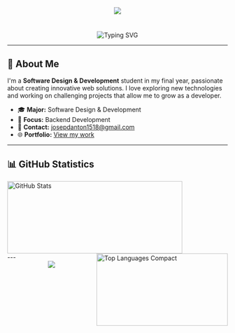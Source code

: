 <div align="center">
  <img src="https://capsule-render.vercel.app/api?type=waving&color=gradient&height=200&section=header&text=Welcome%20to%20my%20profile!&fontSize=30&fontColor=fff&animation=fadeIn&fontAlignY=35&desc=Backend%20Developer%20|%20Lima,%20Peru&descSize=15&descAlignY=55" />
</div>

# 

<div align="center">
  <img src="https://readme-typing-svg.herokuapp.com?font=Fira+Code&pause=1000&color=36BCF7&center=true&vCenter=true&width=435&lines=Josep+Rivera;Software+Design+%26+Development;Backend+Developer;Always+learning+new+technologies" alt="Typing SVG" />
</div>

---

## 🚀 About Me

I'm a **Software Design & Development** student in my final year, passionate about creating innovative web solutions. I love exploring new technologies and working on challenging projects that allow me to grow as a developer.

- 🎓 **Major:** Software Design & Development
- 💼 **Focus:** Backend Development
- 📧 **Contact:** [josepdanton1518@gmail.com](mailto:josepdanton1518@gmail.com)
- 🌐 **Portfolio:** [View my work](https://portfolio-zeta-five-f7bmxvyh4b.vercel.app/)

---

## 📊 GitHub Statistics

<div align="left">
  <img src="https://github-readme-stats.vercel.app/api?username=JosepRivera&show_icons=true&theme=tokyonight&text_color=ffffff&icon_color=58a6ff&title_color=58a6ff" alt="GitHub Stats" width="400" height="165" />
  <img align="right" src="https://github-readme-stats.vercel.app/api/top-langs/?username=JosepRivera&theme=tokyonight&layout=compact&text_color=ffffff&title_color=58a6ff" alt="Top Languages Compact" width="300" height="165" />
</div>
---

<div align="center">

  <img src="https://capsule-render.vercel.app/api?type=waving&color=gradient&height=120&section=footer&text=Goodbye!&fontSize=20&fontColor=fff&animation=fadeIn" />
  <br/>
  
</div>
